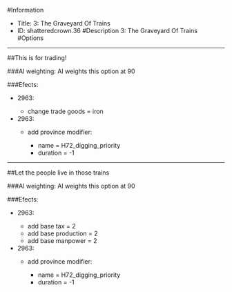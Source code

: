 #Information
 - Title: 3: The Graveyard Of Trains
 - ID: shatteredcrown.36
#Description
3: The Graveyard Of Trains
#Options

___
##This is for trading!

###AI weighting:
AI weights this option at 90


###Efects:<ul><li>2963:</li><ul><li>change trade goods = iron</li></ul><li>2963:</li><ul><li>add province modifier:</li><ul><li>name = H72_digging_priority</li><li>duration = -1</li></ul></ul></ul>

___
##Let the people live in those trains

###AI weighting:
AI weights this option at 90


###Efects:<ul><li>2963:</li><ul><li>add base tax = 2</li><li>add base production = 2</li><li>add base manpower = 2</li></ul><li>2963:</li><ul><li>add province modifier:</li><ul><li>name = H72_digging_priority</li><li>duration = -1</li></ul></ul></ul>

